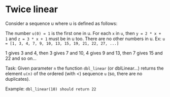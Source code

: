 # Twice linear

Consider a sequence u where u is defined as follows:

The number `u(0) = 1` is the first one in u.
For each `x` in `u`, then `y = 2 * x + 1` and `z = 3 * x + 1` must be in u too.
There are no other numbers in u.
Ex: `u = [1, 3, 4, 7, 9, 10, 13, 15, 19, 21, 22, 27, ...]`

1 gives 3 and 4, then 3 gives 7 and 10, 4 gives 9 and 13, then 7 gives 15 and 22 and so on...

Task:
Given parameter `n` the function `dbl_linear` (or dblLinear...) returns the element `u(n)` of the ordered (with <) sequence `u` (so, there are no duplicates).

Example:
`dbl_linear(10) should return 22`

